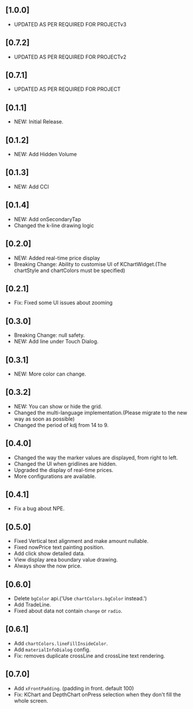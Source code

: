 ## [1.0.0]

- UPDATED AS PER REQUIRED FOR PROJECTv3

## [0.7.2]

- UPDATED AS PER REQUIRED FOR PROJECTv2

## [0.7.1]

- UPDATED AS PER REQUIRED FOR PROJECT

## [0.1.1]

- NEW: Initial Release.

## [0.1.2]

- NEW: Add Hidden Volume

## [0.1.3]

- NEW: Add CCI

## [0.1.4]

- NEW: Add onSecondaryTap
- Changed the k-line drawing logic

## [0.2.0]

- NEW: Added real-time price display
- Breaking Change: Ability to customise UI of KChartWidget.(The chartStyle and chartColors must be specified)

## [0.2.1]

- Fix: Fixed some UI issues about zooming

## [0.3.0]

- Breaking Change: null safety.
- NEW: Add line under Touch Dialog.

## [0.3.1]

- NEW: More color can change.

## [0.3.2]

- NEW: You can show or hide the grid.
- Changed the multi-language implementation.(Please migrate to the new way as soon as possible)
- Changed the period of kdj from 14 to 9.

## [0.4.0]

- Changed the way the marker values are displayed, from right to left.
- Changed the UI when gridlines are hidden.
- Upgraded the display of real-time prices.
- More configurations are available.

## [0.4.1]

- Fix a bug about NPE.

## [0.5.0]

- Fixed Vertical text alignment and make amount nullable.
- Fixed nowPrice text painting position.
- Add click show detailed data.
- View display area boundary value drawing.
- Always show the now price.

## [0.6.0]

- Delete `bgColor` api.('Use `chartColors.bgColor` instead.')
- Add TradeLine.
- Fixed about data not contain `change` or `radio`.

## [0.6.1]

- Add `chartColors.lineFillInsideColor`.
- Add `materialInfoDialog` config.
- Fix: removes duplicate crossLine and crossLine text rendering.

## [0.7.0]

- Add `xFrontPadding`. (padding in front. default 100)
- Fix: KChart and DepthChart onPress selection when they don't fill the whole screen.
